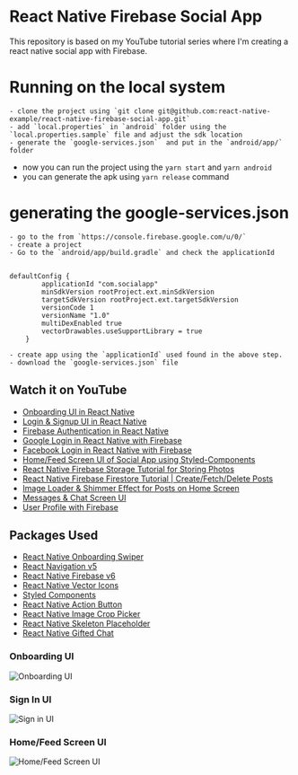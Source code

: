 # React Native Firebase Social App

This repository is based on my YouTube tutorial series where I'm creating a react native social app with Firebase.

# Running on the local system 
```
- clone the project using `git clone git@github.com:react-native-example/react-native-firebase-social-app.git`
- add `local.properties` in `android` folder using the `local.properties.sample` file and adjust the sdk location
- generate the `google-services.json`  and put in the `android/app/` folder

```
 - now you can run  the project using the  `yarn start` and `yarn android` 
 - you can generate the apk using `yarn release` command
# generating the google-services.json

```
- go to the from `https://console.firebase.google.com/u/0/` 
- create a project 
- Go to the `android/app/build.gradle` and check the applicationId


defaultConfig {
        applicationId "com.socialapp"
        minSdkVersion rootProject.ext.minSdkVersion
        targetSdkVersion rootProject.ext.targetSdkVersion
        versionCode 1
        versionName "1.0"
        multiDexEnabled true
        vectorDrawables.useSupportLibrary = true
    }
 
- create app using the `applicationId` used found in the above step. 
- download the `google-services.json` file
```
## Watch it on YouTube
- [Onboarding UI in React Native](https://www.youtube.com/watch?v=SMkR-iIGvwQ)
- [Login & Signup UI in React Native](https://www.youtube.com/watch?v=ZxP-0xbz5sg)
- [Firebase Authentication in React Native](https://youtu.be/J7pkSP18Oko)
- [Google Login in React Native with Firebase](https://youtu.be/SdYp5JdMvs0)
- [Facebook Login in React Native with Firebase](https://youtu.be/pDLo7Pfcvfk)
- [Home/Feed Screen UI of Social App using Styled-Components](https://youtu.be/iyNmGXt4vNA)
- [React Native Firebase Storage Tutorial for Storing Photos](https://youtu.be/1GpOS5mrGHI)
- [React Native Firebase Firestore Tutorial | Create/Fetch/Delete Posts](https://youtu.be/ncxmNxNk2yc)
- [Image Loader & Shimmer Effect for Posts on Home Screen](https://youtu.be/bHWoW_aNmnY)
- [Messages & Chat Screen UI](https://youtu.be/bGGeD5RkdzQ)
- [User Profile with Firebase](https://youtu.be/aFtYsghw-1k)

## Packages Used
- [React Native Onboarding Swiper](https://github.com/jfilter/react-native-onboarding-swiper)
- [React Navigation v5](https://reactnavigation.org/)
- [React Native Firebase v6](https://rnfirebase.io/)
- [React Native Vector Icons](https://github.com/oblador/react-native-vector-icons)
- [Styled Components](https://styled-components.com/)
- [React Native Action Button](https://github.com/mastermoo/react-native-action-button)
- [React Native Image Crop Picker](https://github.com/ivpusic/react-native-image-crop-picker)
- [React Native Skeleton Placeholder](https://github.com/chramos/react-native-skeleton-placeholder)
- [React Native Gifted Chat](https://github.com/FaridSafi/react-native-gifted-chat)

### Onboarding UI
![Onboarding UI](https://raw.githubusercontent.com/itzpradip/react-native-firebase-social-app/master/assets/screenshots/onboarding-ui.png)

### Sign In UI
![Sign in UI](https://raw.githubusercontent.com/itzpradip/react-native-firebase-social-app/master/assets/screenshots/social-login.png)

### Home/Feed Screen UI
![Home/Feed Screen UI](https://raw.githubusercontent.com/itzpradip/react-native-firebase-social-app/master/assets/screenshots/social-app-ui.png)
